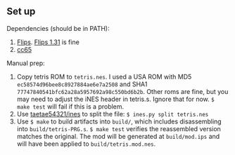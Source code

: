 ## Set up

Dependencies (should be in PATH):
1. [Flips](https://github.com/Alcaro/Flips). [Flips
   1.31](https://www.smwcentral.net/?p=section&a=details&id=11474) is fine
2. [cc65](https://www.cc65.org/)

Manual prep:
1. Copy tetris ROM to `tetris.nes`. I used a USA ROM with
   MD5 `ec58574d96bee8c8927884ae6e7a2508` and
   SHA1 `77747840541bfc62a28a5957692a98c550bd6b2b`. Other roms are fine, but
   you may need to adjust the iNES header in tetris.s. Ignore that for now.
   `$ make test` will fail if this is a problem.
2. Use [taetae54321/ines](https://github.com/taotao54321/ines) to split the
   file: `$ ines.py split tetris.nes`
3. Use `$ make` to build artifacts into `build/`, which includes disassembling
   into `build/tetris-PRG.s`. `$ make test` verifies the reassembled version
   matches the original. The mod will be generated at `build/mod.ips` and will
   have been applied to `build/tetris.mod.nes`.
